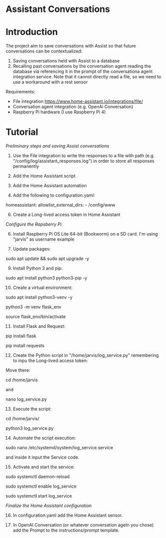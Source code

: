 # Assistant Conversations


# Introduction
The project aim to save conversations with Assist so that future conversations can be contextualized:
1.	Saving conversations held with Assist to a database
2.	Recalling past conversations by the conversation agent reading the database via referencing it in the prompt of the conversationa agent integration service. Note that it cannot directly read a file, so we need to use a workaround with a rest sensor

Requirements:
- File integration https://www.home-assistant.io/integrations/file/
- Conversation agent integration (e.g. OpenAi Conversation)
- Raspberry Pi hardware (I use Raspberry Pi 4)


# Tutorial


*Preliminary steps and saving Assist conversations*

1) Use the File integration to write the responses to a file with path (e.g. "/config/log/assistant_responses.log") in order to store all responses permanently
 
2) Add the Home Assistant script

3) Add the Home Assistant automation

4) Add the following to configuration.yaml:

homeassistant:
  allowlist_external_dirs:
    - /config/www
        
6) Create a Long-lived access token in Home Assistant

 
*Configure the Rapsberry Pi*
   
6) Install Raspberry Pi OS Lite 64-bit (Bookworm) on a SD card. I'm using "jarvis" as username example

7) Update packages:
   
sudo apt update && sudo apt upgrade -y

9) Install Python 3 and pip:
    
sudo apt install python3 python3-pip -y

10) Create a virtual environment:
    
sudo apt install python3-venv -y

python3 -m venv flask_env

source flask_env/bin/activate

11) Install Flask and Request:
    
pip install flask

pip install requests

12) Create the Python script in "/home/jarvis/log_service.py" remembering to inpu the Long-lived access token:

Move there:

cd /home/jarvis

and

nano log_service.py

13) Execute the script:
    
cd /home/jarvis/

python3 log_service.py

14) Automate the script execution:
    
sudo nano /etc/systemd/system/log_service.service

and inside it input the Service code.

15) Activate and start the service:
    
sudo systemctl daemon-reload 

sudo systemctl enable log_service

sudo systemctl start log_service

*Finalize the Home Assistant configuration*

16) In configuration.yaml add the Home Assistant sensor.

17) In OpenAI Conversation (or whatever conversation agetn you chose) add the Prompt to the instructions/prompt template.


